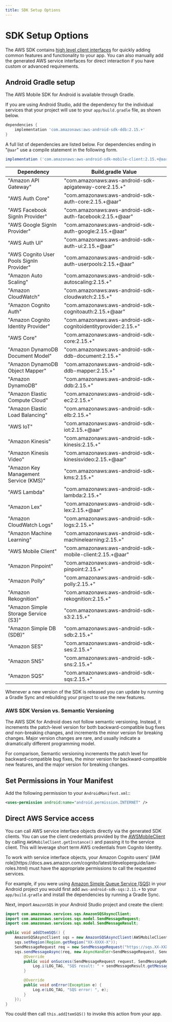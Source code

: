 ```yaml
---
title: SDK Setup Options
---
```


# SDK Setup Options

The AWS SDK contains [high level client interfaces](./start) for quickly adding common features and functionality to your app. You can also manually add the generated AWS service interfaces for direct interaction if you have custom or advanced requirements.

## Android Gradle setup

The AWS Mobile SDK for Android is available through Gradle.

If you are using Android Studio, add the dependency for the individual services that your project will use to your `app/build.gradle` file, as shown below.

```groovy
dependencies {
    implementation 'com.amazonaws:aws-android-sdk-ddb:2.15.+'
}
```

A full list of dependencies are listed below. For dependencies ending in "`@aar`" use a compile statement in the following form.

```groovy
implementation ('com.amazonaws:aws-android-sdk-mobile-client:2.15.+@aar') { transitive = true }
```

Dependency | Build.gradle Value
------------ | -------------
"Amazon API Gateway" | "com.amazonaws:aws-android-sdk-apigateway-core:2.15.+"
"AWS Auth Core" | "com.amazonaws:aws-android-sdk-auth-core:2.15.+@aar"
"AWS Facebook SignIn Provider" | "com.amazonaws:aws-android-sdk-auth-facebook:2.15.+@aar"
"AWS Google SignIn Provider" | "com.amazonaws:aws-android-sdk-auth-google:2.15.+@aar"
"AWS Auth UI" | "com.amazonaws:aws-android-sdk-auth-ui:2.15.+@aar"
"AWS Cognito User Pools SignIn Provider" | "com.amazonaws:aws-android-sdk-auth-userpools:2.15.+@aar"
"Amazon Auto Scaling" | "com.amazonaws:aws-android-sdk-autoscaling:2.15.+"
"Amazon CloudWatch" | "com.amazonaws:aws-android-sdk-cloudwatch:2.15.+"
"Amazon Cognito Auth" | "com.amazonaws:aws-android-sdk-cognitoauth:2.15.+@aar"
"Amazon Cognito Identity Provider" | "com.amazonaws:aws-android-sdk-cognitoidentityprovider:2.15.+"
"AWS Core" | "com.amazonaws:aws-android-sdk-core:2.15.+"
"Amazon DynamoDB Document Model" | "com.amazonaws:aws-android-sdk-ddb-document:2.15.+"
"Amazon DynamoDB Object Mapper" | "com.amazonaws:aws-android-sdk-ddb-mapper:2.15.+"
"Amazon DynamoDB" | "com.amazonaws:aws-android-sdk-ddb:2.15.+"
"Amazon Elastic Compute Cloud" | "com.amazonaws:aws-android-sdk-ec2:2.15.+"
"Amazon Elastic Load Balancing" | "com.amazonaws:aws-android-sdk-elb:2.15.+"
"AWS IoT" | "com.amazonaws:aws-android-sdk-iot:2.15.+@aar"
"Amazon Kinesis" | "com.amazonaws:aws-android-sdk-kinesis:2.15.+"
"Amazon Kinesis Video" | "com.amazonaws:aws-android-sdk-kinesisvideo:2.15.+@aar"
"Amazon Key Management Service (KMS)" | "com.amazonaws:aws-android-sdk-kms:2.15.+"
"AWS Lambda" | "com.amazonaws:aws-android-sdk-lambda:2.15.+"
"Amazon Lex" | "com.amazonaws:aws-android-sdk-lex:2.15.+@aar"
"Amazon CloudWatch Logs" | "com.amazonaws:aws-android-sdk-logs:2.15.+"
"Amazon Machine Learning" | "com.amazonaws:aws-android-sdk-machinelearning:2.15.+"
"AWS Mobile Client" | "com.amazonaws:aws-android-sdk-mobile-client:2.15.+@aar"
"Amazon Pinpoint" | "com.amazonaws:aws-android-sdk-pinpoint:2.15.+"
"Amazon Polly" | "com.amazonaws:aws-android-sdk-polly:2.15.+"
"Amazon Rekognition" | "com.amazonaws:aws-android-sdk-rekognition:2.15.+"
"Amazon Simple Storage Service (S3)" | "com.amazonaws:aws-android-sdk-s3:2.15.+"
"Amazon Simple DB (SDB)" | "com.amazonaws:aws-android-sdk-sdb:2.15.+"
"Amazon SES" | "com.amazonaws:aws-android-sdk-ses:2.15.+"
"Amazon SNS" | "com.amazonaws:aws-android-sdk-sns:2.15.+"
"Amazon SQS" | "com.amazonaws:aws-android-sdk-sqs:2.15.+"

Whenever a new version of the SDK is released you can update by running a Gradle Sync and rebuilding your project to use the new features.

### AWS SDK Version vs. Semantic Versioning

The AWS SDK for Android does not follow semantic versioning. Instead, it increments the patch-level version for both backward-compatible bug fixes *and* non-breaking changes, and increments the minor version for breaking changes. Major version changes are rare, and usually indicate a dramatically different programming model.

For comparison, Semantic versioning increments the patch level for backward-compatible bug fixes, the minor version for backward-compatible new features, and the major version for breaking changes.

## Set Permissions in Your Manifest

Add the following permission to your `AndroidManifest.xml`::

```xml
<uses-permission android:name="android.permission.INTERNET" />
```

## Direct AWS Service access

You can call AWS service interface objects directly via the generated SDK clients. You can use the client credentials provided by the [AWSMobileClient](./authentication) by calling `AWSMobileClient.getInstance()` and passing it to the service client. This will leverage short term AWS credentials from Cognito Identity. 

<p class="callout callout--warning">
To work with service interface objects, your Amazon Cognito users' [IAM role](https://docs.aws.amazon.com/cognito/latest/developerguide/iam-roles.html) must have the appropriate permissions to call the requested services.
</p>

For example, if you were using [Amazon Simple Queue Service (SQS)](https://aws.amazon.com/sqs/) in your Android project you would first add `aws-android-sdk-sqs:2.11.+` to your `app/build.gradle` and install the dependencies by running a Gradle Sync. 

Next, import `AmazonSQS` in your Android Studio project and create the client:

```java
import com.amazonaws.services.sqs.AmazonSQSAsyncClient;
import com.amazonaws.services.sqs.model.SendMessageRequest;
import com.amazonaws.services.sqs.model.SendMessageResult;

public void addItemSQS() {
    AmazonSQSAsyncClient sqs = new AmazonSQSAsyncClient(AWSMobileClient.getInstance());
    sqs.setRegion(Region.getRegion("XX-XXXX-X"));
    SendMessageRequest req = new SendMessageRequest("https://sqs.XX-XXXX-X.amazonaws.com/XXXXXXXXXXXX/MyQueue", "hello world");
    sqs.sendMessageAsync(req, new AsyncHandler<SendMessageRequest, SendMessageResult>() {
        @Override
        public void onSuccess(SendMessageRequest request, SendMessageResult sendMessageResult) {
            Log.i(LOG_TAG, "SQS result: " + sendMessageResult.getMessageId());
        }

        @Override
        public void onError(Exception e) {
            Log.e(LOG_TAG, "SQS error: ", e);
        }
    });
}
```

You could then call `this.addItemSQS()` to invoke this action from your app.
